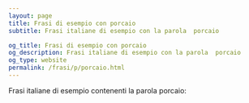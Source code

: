 ```yaml
---
layout: page
title: Frasi di esempio con porcaio 
subtitle: Frasi italiane di esempio con la parola  porcaio

og_title: Frasi di esempio con porcaio 
og_description: Frasi italiane di esempio con la parola  porcaio
og_type: website
permalink: /frasi/p/porcaio.html
---
```


Frasi italiane di esempio contenenti la parola porcaio:


